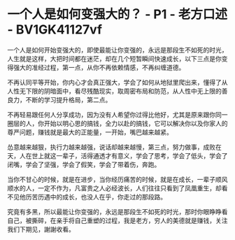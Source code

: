 # 一个人是如何变强大的？ - P1 - 老方口述 - BV1GK41127vf

一个人是如何开始变强大的，即使最能让你变强的，永远是那段生不如死的时光，人生就是这样，大把时间都在迷茫，却在几个短暂瞬间快速成长，以下三点是你变得强大的准经过程，第一点，从你不再依赖情感，不再纠缠道德。

不再认同平等开始，你内心才会真正强大，学会了如何从地狱里爬出来，懂得了从人性无下限的阴暗面中，看尽残酷现实，取周密布局和防范，从人性中无上限的善良力，不断的学习提升格局，第二点。

不再轻易跟任何人分享成功，因为没有人希望你过得比他好，尤其是原来跟你同一圈层的人，你开始以明心思的搞钱，全力以赴的搞钱，它可以解决你以及你家人的尊严问题，赚钱就是最大的正能量，一开始，嘴巴越来越紧。

怂意越来越狠，执行力越来越强，说话却越来越慢，第三点，努力做事，成败在天，人在世上就这一辈子，活得通透才有意义，学会了思考，学会了低头，学会了闭嘴，学会了坚强，学会了假笑，学会了带着伤，奔跑。

当你不甘心的时候，就是在进步，当你经历痛苦的时候，就是在成长，一辈子顺风顺水的人，一定不作为，凡富贵之人必经波长，人们往往只看到了凤凰重生，却看不见他历苦历遇中的成长，也没人在乎，你走过的那段路。

究竟有多黑，所以最能让你变强的，永远是那段生不如死的时光，那时你眼睁睁看自己，被撕碎，在亲手将自己重塑的过程，我是老方，穷人的美德就是赚钱，关注我们下期见，謝謝收看。

